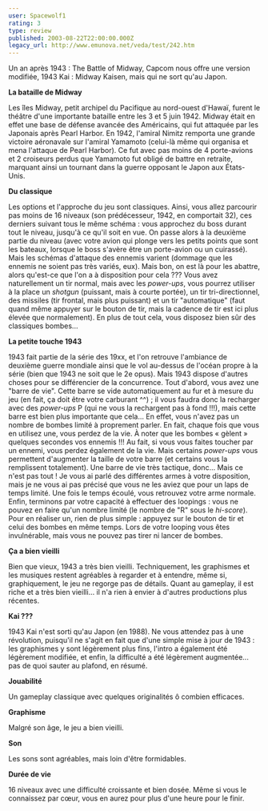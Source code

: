 ```yaml
---
user: Spacewolf1
rating: 3
type: review
published: 2003-08-22T22:00:00.000Z
legacy_url: http://www.emunova.net/veda/test/242.htm
---
```

Un an après 1943 : The Battle of Midway, Capcom nous offre une version modifiée, 1943 Kai : Midway Kaisen, mais qui ne sort qu'au Japon.  

  

**La bataille de Midway**  

Les îles Midway, petit archipel du Pacifique au nord-ouest d'Hawaï, furent le théâtre d'une importante bataille entre les 3 et 5 juin 1942\. Midway était en effet une base de défense avancée des Américains, qui fut attaquée par les Japonais après Pearl Harbor. En 1942, l'amiral Nimitz remporta une grande victoire aéronavale sur l'amiral Yamamoto (celui-là même qui organisa et mena l'attaque de Pearl Harbor). Ce fut avec pas moins de 4 porte-avions et 2 croiseurs perdus que Yamamoto fut obligé de battre en retraite, marquant ainsi un tournant dans la guerre opposant le Japon aux États-Unis.  

  

**Du classique**  

Les options et l'approche du jeu sont classiques. Ainsi, vous allez parcourir pas moins de 16 niveaux (son prédécesseur, 1942, en comportait 32), ces derniers suivant tous le même schéma : vous approchez du boss durant tout le niveau, jusqu'à ce qu'il soit en vue. On passe alors à la deuxième partie du niveau (avec votre avion qui plonge vers les petits points que sont les bateaux, lorsque le boss s'avère être un porte-avion ou un cuirassé). Mais les schémas d'attaque des ennemis varient (dommage que les ennemis ne soient pas très variés, eux). Mais bon, on est là pour les abattre, alors qu'est-ce que l'on a à disposition pour cela ??? Vous avez naturellement un tir normal, mais avec les _power-ups_, vous pourrez utiliser à la place un _shotgun_ (puissant, mais à courte portée), un tir tri-directionnel, des missiles (tir frontal, mais plus puissant) et un tir "automatique" (faut quand même appuyer sur le bouton de tir, mais la cadence de tir est ici plus élevée que normalement). En plus de tout cela, vous disposez bien sûr des classiques bombes...  

  

**La petite touche 1943**  

1943 fait partie de la série des 19xx, et l'on retrouve l'ambiance de deuxième guerre mondiale ainsi que le vol au-dessus de l'océan propre à la série (bien que 1943 ne soit que le 2e opus). Mais 1943 dispose d'autres choses pour se différencier de la concurrence. Tout d'abord, vous avez une "barre de vie". Cette barre se vide automatiquement au fur et à mesure du jeu (en fait, ça doit être votre carburant ^^) ; il vous faudra donc la recharger avec des _power-ups_ P (qui ne vous la rechargent pas à fond !!!), mais cette barre est bien plus importante que cela... En effet, vous n'avez pas un nombre de bombes limité à proprement parler. En fait, chaque fois que vous en utilisez une, vous perdez de la vie. À noter que les bombes « gèlent » quelques secondes vos ennemis !!! Au fait, si vous vous faites toucher par un ennemi, vous perdez également de la vie. Mais certains _power-ups_ vous permettent d'augmenter la taille de votre barre (et certains vous la remplissent totalement). Une barre de vie très tactique, donc... Mais ce n'est pas tout ! Je vous ai parlé des différentes armes à votre disposition, mais je ne vous ai pas précisé que vous ne les aviez que pour un laps de temps limité. Une fois le temps écoulé, vous retrouvez votre arme normale. Enfin, terminons par votre capacité à effectuer des loopings : vous ne pouvez en faire qu'un nombre limité (le nombre de "R" sous le _hi-score_). Pour en réaliser un, rien de plus simple : appuyez sur le bouton de tir et celui des bombes en même temps. Lors de votre looping vous êtes invulnérable, mais vous ne pouvez pas tirer ni lancer de bombes.  

  

**Ça a bien vieilli**  

Bien que vieux, 1943 a très bien vieilli. Techniquement, les graphismes et les musiques restent agréables à regarder et à entendre, même si, graphiquement, le jeu ne regorge pas de détails. Quant au gameplay, il est riche et a très bien vieilli... il n'a rien à envier à d'autres productions plus récentes.  

  

**Kai ???**  

1943 Kai n'est sorti qu'au Japon (en 1988). Ne vous attendez pas à une révolution, puisqu'il ne s'agit en fait que d'une simple mise à jour de 1943 : les graphismes y sont légèrement plus fins, l'intro a également été légèrement modifiée, et enfin, la difficulté a été légèrement augmentée... pas de quoi sauter au plafond, en résumé.  

  

**Jouabilité**  

Un gameplay classique avec quelques originalités ô combien efficaces.  

**Graphisme**  

Malgré son âge, le jeu a bien vieilli.  

**Son**  

Les sons sont agréables, mais loin d'être formidables.  

**Durée de vie**  

16 niveaux avec une difficulté croissante et bien dosée. Même si vous le connaissez par cœur, vous en aurez pour plus d'une heure pour le finir.